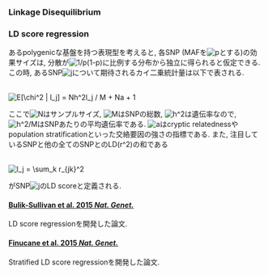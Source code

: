 ### Linkage Disequilibrium


### LD score regression
あるpolygenicな基盤を持つ表現型を考えると, 各SNP (MAFを<img src="https://latex.codecogs.com/gif.latex?p" title="p" />とする)の効果サイズは, 分散が<img src="https://latex.codecogs.com/gif.latex?1/p(1-p)" title="1/p(1-p)" />に比例する分布から独立に得られると仮定できる. この時, あるSNP<img src="https://latex.codecogs.com/gif.latex?j" title="j" />について期待されるカイ二乗統計量は以下で表される.<br><br>

<img src="https://latex.codecogs.com/gif.latex?E[\chi^2&space;|&space;l_j]&space;=&space;Nh^2l_j&space;/&space;M&space;&plus;&space;Na&space;&plus;&space;1" title="E[\chi^2 | l_j] = Nh^2l_j / M + Na + 1" /><br>

ここで<img src="https://latex.codecogs.com/gif.latex?N" title="N" />はサンプルサイズ, <img src="https://latex.codecogs.com/gif.latex?M" title="M" />はSNPの総数, <img src="https://latex.codecogs.com/gif.latex?h^2" title="h^2" />は遺伝率なので, <img src="https://latex.codecogs.com/gif.latex?h^2/M" title="h^2/M" />はSNPあたりの平均遺伝率である. <img src="https://latex.codecogs.com/gif.latex?a" title="a" />はcryptic relatednessやpopulation stratificationといった交絡要因の強さの指標である. また, 注目しているSNPと他の全てのSNPとのLD(r^2)の和である<br><br>

<img src="https://latex.codecogs.com/gif.latex?l_j&space;=&space;\sum_k&space;r_{jk}^2" title="l_j = \sum_k r_{jk}^2" /><br>

がSNP<img src="https://latex.codecogs.com/gif.latex?j" title="j" />のLD scoreと定義される. 

#### [Bulik-Sullivan et al. 2015 _Nat. Genet._](https://www.nature.com/articles/ng.3211)
LD score regressionを開発した論文.

#### [Finucane et al. 2015 _Nat. Genet._](https://www.nature.com/articles/ng.3404)
Stratified LD score regressionを開発した論文.
